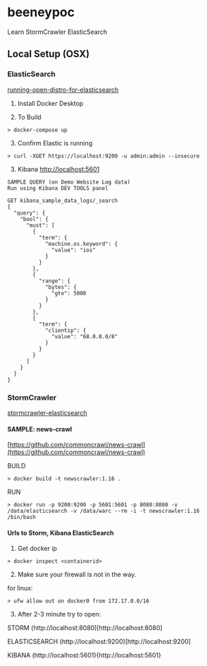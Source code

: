 # beeneypoc
Learn StormCrawler ElasticSearch

## Local Setup (OSX)

### ElasticSearch

[running-open-distro-for-elasticsearch](https://aws.amazon.com/blogs/opensource/running-open-distro-for-elasticsearch/)

1. Install Docker Desktop

2. To Build
```
> docker-compose up
```

3. Confirm Elastic is running
```
> curl -XGET https://localhost:9200 -u admin:admin --insecure
```

3. Kibana
[http://localhost:5601](http://localhost:5601)

```
SAMPLE QUERY (on Demo Website Log data)
Run using Kibana DEV TOOLS panel

GET kibana_sample_data_logs/_search
{
  "query": {
    "bool": {
      "must": [
        {
          "term": {
            "machine.os.keyword": {
              "value": "ios"
            }
          }
        },
        {
          "range": {
            "bytes": {
              "gte": 5000
            }
          }
        },
        {
          "term": {
            "clientip": {
              "value": "68.0.0.0/8"
            }
          }
        }
      ]
    }
  }
}

```

### StormCrawler

[stormcrawler-elasticsearch](https://www.elastic.co/blog/stormcrawler-open-source-web-crawler-strengthened-by-elasticsearch-kibana)

#### SAMPLE: news-crawl

[https://github.com/commoncrawl/news-crawl](https://github.com/commoncrawl/news-crawl)

BUILD
```
> docker build -t newscrawler:1.16 .
```

RUN
```
> docker run -p 9200:9200 -p 5601:5601 -p 8080:8080 -v /data/elasticsearch -v /data/warc --rm -i -t newscrawler:1.16 /bin/bash
```

#### Urls to Storm, Kibana ElasticSearch

1. Get docker ip
```
> docker inspect <containerid>
```

2. Make sure your firewall is not in the way.

for linux:
```
> ufw allow out on docker0 from 172.17.0.0/16
```

3. After 2-3 minute try to open:

STORM
(http://localhost:8080)[http://localhost:8080]

ELASTICSEARCH
(http://localhost:9200)[http://localhost:9200]

KIBANA
(http://localhost:5601){http://localhost:5601}


